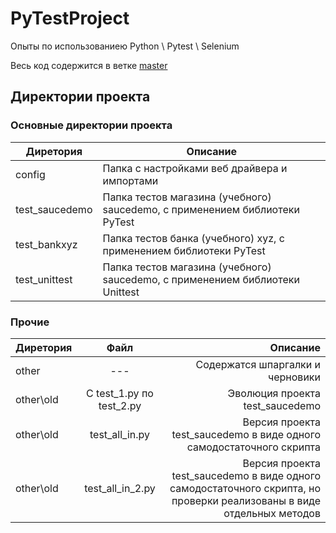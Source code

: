 # PyTestProject

Опыты по использованиею Python \ Pytest \ Selenium

Весь код содержится в ветке [master](https://github.com/SirRumata/PyTestProject/tree/master)

## Директории проекта
### Основные директории проекта
| Диретория | Описание |
|----------------|----------------|
| config | Папка с настройками веб драйвера и импортами |
| test_saucedemo | Папка тестов магазина (учебного) saucedemo, с применением библиотеки PyTest |
| test_bankxyz | Папка тестов банка (учебного) xyz, с применением библиотеки PyTest |
| test_unittest | Папка тестов магазина (учебного) saucedemo, с применением библиотеки Unittest  |

### Прочие
| Диретория | Файл | Описание |
|----------------|:---------:|----------------:|
| other | --- | Содержатся шпаргалки и черновики |
| other\old | С test_1.py по test_2.py | Эволюция проекта test_saucedemo |
| other\old | test_all_in.py | Версия проекта test_saucedemo в виде одного самодостаточного скрипта |
| other\old | test_all_in_2.py | Версия проекта test_saucedemo в виде одного самодостаточного скрипта, но проверки реализованы в виде отдельных методов |
